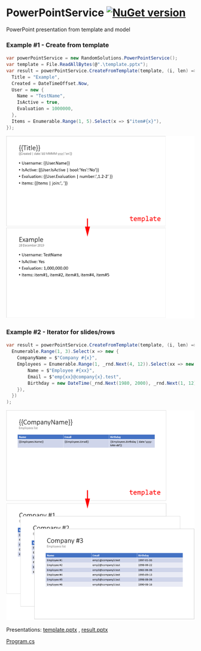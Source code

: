 # PowerPointService [![NuGet version](https://badge.fury.io/nu/RandomSolutions.PowerPointService.svg)](http://badge.fury.io/nu/RandomSolutions.PowerPointService)
PowerPoint presentation from template and model

### Example #1 - Create from template

```C#
var powerPointService = new RandomSolutions.PowerPointService();
var template = File.ReadAllBytes(@".\template.pptx");
var result = powerPointService.CreateFromTemplate(template, (i, len) => new {
  Title = "Example",
  Created = DateTimeOffset.Now,
  User = new { 
    Name = "TestName", 
    IsActive = true,
    Evaluation = 1000000,
  },
  Items = Enumerable.Range(1, 5).Select(x => $"item#{x}"),
});
```

![](https://raw.githubusercontent.com/mustaddon/PowerPointService/master/Test/Images/example01.png)

### Example #2 - Iterator for slides/rows

```C#
var result = powerPointService.CreateFromTemplate(template, (i, len) => 
  Enumerable.Range(1, 3).Select(x => new {
    CompanyName = $"Company #{x}",
    Employees = Enumerable.Range(1, _rnd.Next(4, 12)).Select(xx => new {
        Name = $"Employee #{xx}",
        Email = $"emp{xx}@company{x}.test",
        Birthday = new DateTime(_rnd.Next(1980, 2000), _rnd.Next(1, 12), 1).AddDays(_rnd.Next(0, 30)),
    }),
  })
);
```

![](https://raw.githubusercontent.com/mustaddon/PowerPointService/master/Test/Images/example02.png)

Presentations: 
[template.pptx](https://raw.githubusercontent.com/mustaddon/PowerPointService/master/Test/Presentations/template_source.pptx?raw=true) ,
[result.pptx](https://raw.githubusercontent.com/mustaddon/PowerPointService/master/Test/Presentations/template_result.pptx?raw=true)

[Program.cs](https://raw.githubusercontent.com/mustaddon/PowerPointService/master/Test/ConsoleApp/Program.cs)

